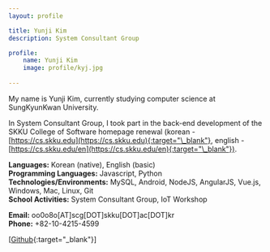 ```yaml
---
layout: profile

title: Yunji Kim
description: System Consultant Group

profile:
    name: Yunji Kim
    image: profile/kyj.jpg
    
---
```


My name is Yunji Kim, currently studying computer science at SungKyunKwan University.


In System Consultant Group, I took part in the back-end development of the SKKU College of Software homepage renewal (korean - [https://cs.skku.edu](https://cs.skku.edu){:target="\_blank"}, english - [https://cs.skku.edu/en](https://cs.skku.edu/en){:target="\_blank"}).

<strong>Languages:</strong> Korean (native), English (basic)  
<strong>Programming Languages:</strong> Javascript, Python  
<strong>Technologies/Environments:</strong> MySQL, Android, NodeJS, AngularJS, Vue.js, Windows, Mac, Linux, Git   
<strong>School Activities:</strong> System Consultant Group, IoT Workshop  

<strong>Email:</strong> oo0o8o[AT]scg[DOT]skku[DOT]ac[DOT]kr  
<strong>Phone:</strong> +82-10-4215-4599  

<!-- See [[Resume](https://systemconsultantgroup.github.io/scg-folio/assets/img/resume/kimyunji.pdf){:target="\_blank"}], -->
[[Github](https://github.com/yunjiyunji){:target="\_blank"}]